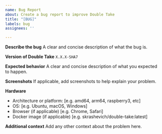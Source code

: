 ```yaml
---
name: Bug Report
about: Create a bug report to improve Double Take
title: "[BUG]"
labels: bug
assignees: ''

---
```


**Describe the bug**
A clear and concise description of what the bug is.

**Version of Double Take**
`X.X.X-SHA7`

**Expected behavior**
A clear and concise description of what you expected to happen.

**Screenshots**
If applicable, add screenshots to help explain your problem.

**Hardware**
 - Architecture or platform: [e.g. amd64, arm64, raspberry3, etc]
 - OS: [e.g. Ubuntu, macOS, Windows]
 - Browser (if applicable) [e.g. Chrome, Safari]
 - Docker image (if applicable) [e.g. skrashevich/double-take:latest]

**Additional context**
Add any other context about the problem here.
